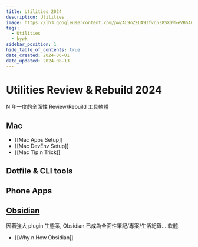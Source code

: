 ```yaml
---
title: Utilities 2024
description: Utilities
image: https://lh3.googleusercontent.com/pw/AL9nZEUA9Ifvd5Z8SXDWkeVB6AC4MPGwnXaL6kBXNPoXwOQQ2jOcZ1Jw_0p8TKK8C3ZX0e67_FOY15eDrm7aaXSQJcKtoUzC80SAQEHsaBy6qS2AqNNs5VUFNXBKm439y_1wkvmDl-PnL8ReojnIumNlEvOXBg=w800-no?authuser=0
tags:
  - Utilities
  - kywk
sidebar_position: 1
hide_table_of_contents: true
date_created: 2024-06-01
date_updated: 2024-08-13
---
```


# Utilities Review & Rebuild 2024

N 年一度的全面性 Review/Rebuild 工具軟體

## Mac

- [[Mac Apps Setup]]
- [[Mac DevEnv Setup]]
- [[Mac Tip n Trick]]

## Dotfile & CLI tools

## Phone Apps

## [Obsidian](/moco/category/obsidian/)

因著強大 plugin 生態系, Obsidian 已成為全面性筆記/專案/生活紀錄... 軟體.

- [[Why n How Obsidian]]
